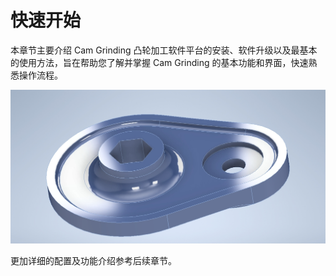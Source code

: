 # 快速开始

本章节主要介绍 Cam Grinding 凸轮加工软件平台的安装、软件升级以及最基本的使用方法，旨在帮助您了解并掌握 Cam Grinding 的基本功能和界面，快速熟悉操作流程。

![img](resources/cam.jpg)

更加详细的配置及功能介绍参考后续章节。